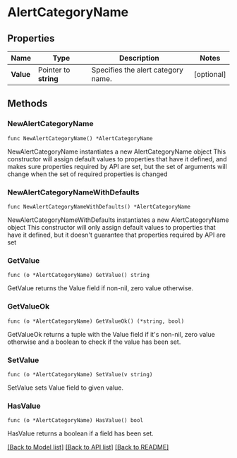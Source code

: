 # AlertCategoryName

## Properties

Name | Type | Description | Notes
------------ | ------------- | ------------- | -------------
**Value** | Pointer to **string** | Specifies the alert category name. | [optional] 

## Methods

### NewAlertCategoryName

`func NewAlertCategoryName() *AlertCategoryName`

NewAlertCategoryName instantiates a new AlertCategoryName object
This constructor will assign default values to properties that have it defined,
and makes sure properties required by API are set, but the set of arguments
will change when the set of required properties is changed

### NewAlertCategoryNameWithDefaults

`func NewAlertCategoryNameWithDefaults() *AlertCategoryName`

NewAlertCategoryNameWithDefaults instantiates a new AlertCategoryName object
This constructor will only assign default values to properties that have it defined,
but it doesn't guarantee that properties required by API are set

### GetValue

`func (o *AlertCategoryName) GetValue() string`

GetValue returns the Value field if non-nil, zero value otherwise.

### GetValueOk

`func (o *AlertCategoryName) GetValueOk() (*string, bool)`

GetValueOk returns a tuple with the Value field if it's non-nil, zero value otherwise
and a boolean to check if the value has been set.

### SetValue

`func (o *AlertCategoryName) SetValue(v string)`

SetValue sets Value field to given value.

### HasValue

`func (o *AlertCategoryName) HasValue() bool`

HasValue returns a boolean if a field has been set.


[[Back to Model list]](../README.md#documentation-for-models) [[Back to API list]](../README.md#documentation-for-api-endpoints) [[Back to README]](../README.md)


